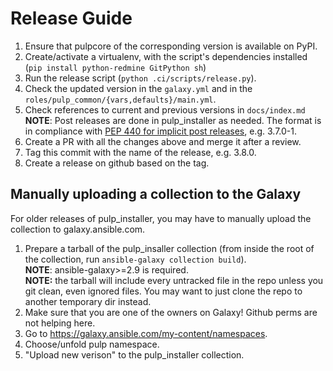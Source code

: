 Release Guide
=============

1. Ensure that pulpcore of the corresponding version is available on PyPI.
1. Create/activate a virtualenv, with the script's dependencies installed (`pip install
   python-redmine GitPython sh`)
1. Run the release script (`python .ci/scripts/release.py`).
1. Check the updated version in the `galaxy.yml` and in the `roles/pulp_common/{vars,defaults}/main.yml`.
1. Check references to current and previous versions in `docs/index.md`\
   **NOTE**: Post releases are done in pulp_installer as needed.
   The format is in compliance with [PEP 440 for implicit post releases](https://www.python.org/dev/peps/pep-0440/#implicit-post-releases), e.g. 3.7.0-1.
1. Create a PR with all the changes above and merge it after a review.
1. Tag this commit with the name of the release, e.g. 3.8.0.
1. Create a release on github based on the tag.


## Manually uploading a collection to the Galaxy

For older releases of pulp_installer, you may have to manually upload the collection to galaxy.ansible.com.

1. Prepare a tarball of the pulp_insaller collection (from inside the root of the collection, run `ansible-galaxy collection build`).\
   **NOTE**: ansible-galaxy>=2.9 is required.\
   **NOTE:** the tarball will include every untracked file in the repo unless you git clean, even
ignored files. You may want to just clone the repo to another temporary dir instead.
1. Make sure that you are one of the owners on Galaxy! Github perms are not helping here.
1. Go to https://galaxy.ansible.com/my-content/namespaces.
1. Choose/unfold pulp namespace.
1. "Upload new verison" to the pulp_installer collection.
